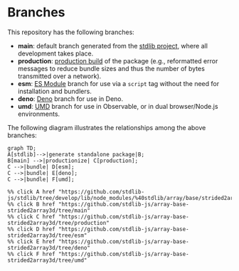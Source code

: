 <!--

@license Apache-2.0

Copyright (c) 2022 The Stdlib Authors.

Licensed under the Apache License, Version 2.0 (the "License");
you may not use this file except in compliance with the License.
You may obtain a copy of the License at

    http://www.apache.org/licenses/LICENSE-2.0

Unless required by applicable law or agreed to in writing, software
distributed under the License is distributed on an "AS IS" BASIS,
WITHOUT WARRANTIES OR CONDITIONS OF ANY KIND, either express or implied.
See the License for the specific language governing permissions and
limitations under the License.

-->

# Branches

This repository has the following branches:

-   **main**: default branch generated from the [stdlib project][stdlib-url], where all development takes place.
-   **production**: [production build][production-url] of the package (e.g., reformatted error messages to reduce bundle sizes and thus the number of bytes transmitted over a network).
-   **esm**: [ES Module][esm-url] branch for use via a `script` tag without the need for installation and bundlers.
-   **deno**: [Deno][deno-url] branch for use in Deno.
-   **umd**: [UMD][umd-url] branch for use in Observable, or in dual browser/Node.js environments.

The following diagram illustrates the relationships among the above branches:

```mermaid
graph TD;
A[stdlib]-->|generate standalone package|B;
B[main] -->|productionize| C[production];
C -->|bundle| D[esm];
C -->|bundle| E[deno];
C -->|bundle| F[umd];

%% click A href "https://github.com/stdlib-js/stdlib/tree/develop/lib/node_modules/%40stdlib/array/base/strided2array3d"
%% click B href "https://github.com/stdlib-js/array-base-strided2array3d/tree/main"
%% click C href "https://github.com/stdlib-js/array-base-strided2array3d/tree/production"
%% click D href "https://github.com/stdlib-js/array-base-strided2array3d/tree/esm"
%% click E href "https://github.com/stdlib-js/array-base-strided2array3d/tree/deno"
%% click F href "https://github.com/stdlib-js/array-base-strided2array3d/tree/umd"
```

[stdlib-url]: https://github.com/stdlib-js/stdlib/tree/develop/lib/node_modules/%40stdlib/array/base/strided2array3d
[production-url]: https://github.com/stdlib-js/array-base-strided2array3d/tree/production
[deno-url]: https://github.com/stdlib-js/array-base-strided2array3d/tree/deno
[umd-url]: https://github.com/stdlib-js/array-base-strided2array3d/tree/umd
[esm-url]: https://github.com/stdlib-js/array-base-strided2array3d/tree/esm
